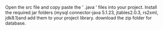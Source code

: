 Open the src file and copy paste the ' .java ' files into your project.
Install the required jar folders (mysql connector-java 5.1.23, jtables2.0.3, rs2xml, jdk8.1)and add them to your project library.
download the zip folder for database.
